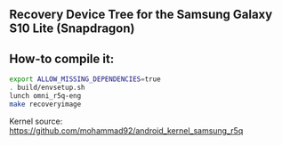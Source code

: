 ## Recovery Device Tree for the Samsung Galaxy S10 Lite (Snapdragon)

## How-to compile it:

```sh
export ALLOW_MISSING_DEPENDENCIES=true
. build/envsetup.sh
lunch omni_r5q-eng
make recoveryimage
```

Kernel source:
https://github.com/mohammad92/android_kernel_samsung_r5q
